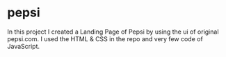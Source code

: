 # pepsi
In this project I created a Landing Page of Pepsi by using the ui of original pepsi.com. I used the HTML &amp; CSS in the repo and very few code of JavaScript.
